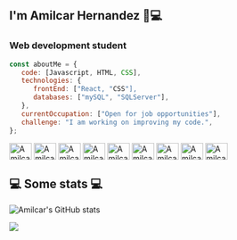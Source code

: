 ## I'm Amilcar Hernandez 👋💻
### Web development student

```javascript
const aboutMe = {
   code: [Javascript, HTML, CSS],
   technologies: {
      frontEnd: ["React, "CSS"],
      databases: ["mySQL", "SQLServer"],
   },
   currentOccupation: ["Open for job opportunities"],
   challenge: "I am working on improving my code.",
};
```
<div style="display: inline_block">
  <img align="center" alt="Amilcar-JS" width="40" height="30" src="https://cdn.jsdelivr.net/gh/devicons/devicon/icons/javascript/javascript-plain.svg">
  <img align="center" alt="Amilcar-REACT" width="40" height="30" src="https://cdn.jsdelivr.net/gh/devicons/devicon/icons/react/react-original.svg"> 
  <img align="center" alt="Amilcar-HTML" width="40" height="30" src="https://cdn.jsdelivr.net/gh/devicons/devicon/icons/html5/html5-original.svg">   
  <img align="center" alt="Amilcar-CSS" width="40" height="30" src="https://cdn.jsdelivr.net/gh/devicons/devicon/icons/css3/css3-original.svg">
  <img align="center" alt="Amilcar-MSQL" width="40" height="30" src="https://cdn.jsdelivr.net/gh/devicons/devicon/icons/mysql/mysql-plain-wordmark.svg">
  <img align="center" alt="Amilcar-FIG" width="40" height="30" src="https://cdn.jsdelivr.net/gh/devicons/devicon/icons/figma/figma-original.svg"> 
  <img align="center" alt="Amilcar-SLACK" width="40" height="30" src="https://cdn.jsdelivr.net/gh/devicons/devicon/icons/slack/slack-original.svg"> 
  <img align="center" alt="Amilcar-GH" width="40" height="30" src="https://cdn.jsdelivr.net/gh/devicons/devicon/icons/github/github-original.svg"> 
  <img align="center" alt="Amilcar-WP" width="40" height="30" src="https://cdn.jsdelivr.net/gh/devicons/devicon/icons/wordpress/wordpress-plain.svg"> 
</div>

<h2>💻 Some stats 💻</h2>

![Amilcar's GitHub stats](https://github-readme-stats.vercel.app/api?username=amilcarHernandez24&show_icons=true&theme=transparent)

<div>
  <a href="https://www.linkedin.com/in/amilcar-hernandez-847984187/"><img src="https://img.shields.io/badge/LinkedIn-0077B5?style=for-the-badge&logo=linkedin&logoColor=white" target="_blank"></a>
</div>
